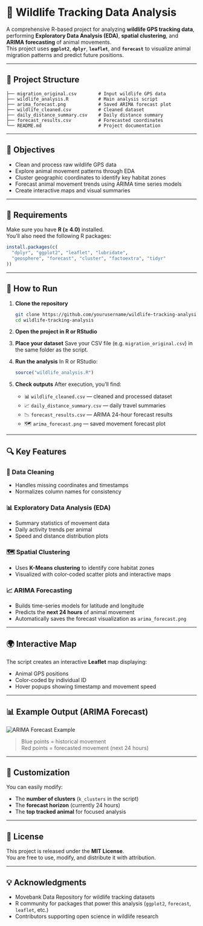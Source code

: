 # 🦌 Wildlife Tracking Data Analysis

A comprehensive R-based project for analyzing **wildlife GPS tracking data**, performing **Exploratory Data Analysis (EDA)**, **spatial clustering**, and **ARIMA forecasting** of animal movements.  
This project uses **`ggplot2`**, **`dplyr`**, **`leaflet`**, and **`forecast`** to visualize animal migration patterns and predict future positions.

---

## 📂 Project Structure
```
├── migration_original.csv        # Input wildlife GPS data
├── wildlife_analysis.R           # Main analysis script
├── arima_forecast.png            # Saved ARIMA forecast plot
├── wildlife_cleaned.csv          # Cleaned dataset
├── daily_distance_summary.csv    # Daily distance summary
├── forecast_results.csv          # Forecasted coordinates
└── README.md                     # Project documentation
```

---

## 🧠 Objectives
- Clean and process raw wildlife GPS data  
- Explore animal movement patterns through EDA  
- Cluster geographic coordinates to identify key habitat zones  
- Forecast animal movement trends using ARIMA time series models  
- Create interactive maps and visual summaries

---

## 🧰 Requirements

Make sure you have **R (≥ 4.0)** installed.  
You’ll also need the following R packages:

```r
install.packages(c(
  "dplyr", "ggplot2", "leaflet", "lubridate",
  "geosphere", "forecast", "cluster", "factoextra", "tidyr"
))
```

---

## 🚀 How to Run

1. **Clone the repository**
   ```bash
   git clone https://github.com/yourusername/wildlife-tracking-analysis.git
   cd wildlife-tracking-analysis
   ```

2. **Open the project in R or RStudio**

3. **Place your dataset**
   Save your CSV file (e.g. `migration_original.csv`) in the same folder as the script.

4. **Run the analysis**
   In R or RStudio:
   ```r
   source("wildlife_analysis.R")
   ```

5. **Check outputs**
   After execution, you’ll find:
   - 📊 `wildlife_cleaned.csv` — cleaned and processed dataset  
   - 📈 `daily_distance_summary.csv` — daily travel summaries  
   - 📉 `forecast_results.csv` — ARIMA 24-hour forecast results  
   - 🗺️ `arima_forecast.png` — saved movement forecast plot  

---

## 🔍 Key Features

### 🧹 Data Cleaning
- Handles missing coordinates and timestamps  
- Normalizes column names for consistency  

### 📊 Exploratory Data Analysis (EDA)
- Summary statistics of movement data  
- Daily activity trends per animal  
- Speed and distance distribution plots  

### 🗺️ Spatial Clustering
- Uses **K-Means clustering** to identify core habitat zones  
- Visualized with color-coded scatter plots and interactive maps  

### 📈 ARIMA Forecasting
- Builds time-series models for latitude and longitude  
- Predicts the **next 24 hours** of animal movement  
- Automatically saves the forecast visualization as `arima_forecast.png`  

---

## 🌍 Interactive Map
The script creates an interactive **Leaflet** map displaying:
- Animal GPS positions  
- Color-coded by individual ID  
- Hover popups showing timestamp and movement speed  

---

## 📊 Example Output (ARIMA Forecast)
![ARIMA Forecast Example](arima_forecast.png)

> Blue points = historical movement  
> Red points = forecasted movement (next 24 hours)

---

## 🧪 Customization

You can easily modify:
- The **number of clusters** (`k_clusters` in the script)
- The **forecast horizon** (currently 24 hours)
- The **top tracked animal** for focused analysis

---

## 🧾 License
This project is released under the **MIT License**.  
You are free to use, modify, and distribute it with attribution.

---

## 💡 Acknowledgments
- Movebank Data Repository for wildlife tracking datasets  
- R community for packages that power this analysis (`ggplot2`, `forecast`, `leaflet`, etc.)  
- Contributors supporting open science in wildlife research  

